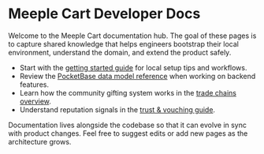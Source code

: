 # Meeple Cart Developer Docs

Welcome to the Meeple Cart documentation hub. The goal of these pages is to capture shared knowledge that helps engineers bootstrap their local environment, understand the domain, and extend the product safely.

- Start with the [getting started guide](development/getting-started.md) for local setup tips and workflows.
- Review the [PocketBase data model reference](development/data-models.md) when working on backend features.
- Learn how the community gifting system works in the [trade chains overview](trade-chains.md).
- Understand reputation signals in the [trust & vouching guide](trust-and-vouches.md).

Documentation lives alongside the codebase so that it can evolve in sync with product changes. Feel free to suggest edits or add new pages as the architecture grows.
